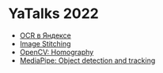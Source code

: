 # YaTalks 2022

- [OCR в Яндексе](https://habr.com/ru/company/yandex/blog/475956/)
- [Image Stitching](https://www.youtube.com/playlist?list=PL2zRqk16wsdp8KbDfHKvPYNGF2L-zQASc)
- [OpenCV: Homography](https://docs.opencv.org/4.x/d9/dab/tutorial_homography.html)
- [MediaPipe: Object detection and tracking](https://developers.googleblog.com/2019/12/object-detection-and-tracking-using-mediapipe.html)